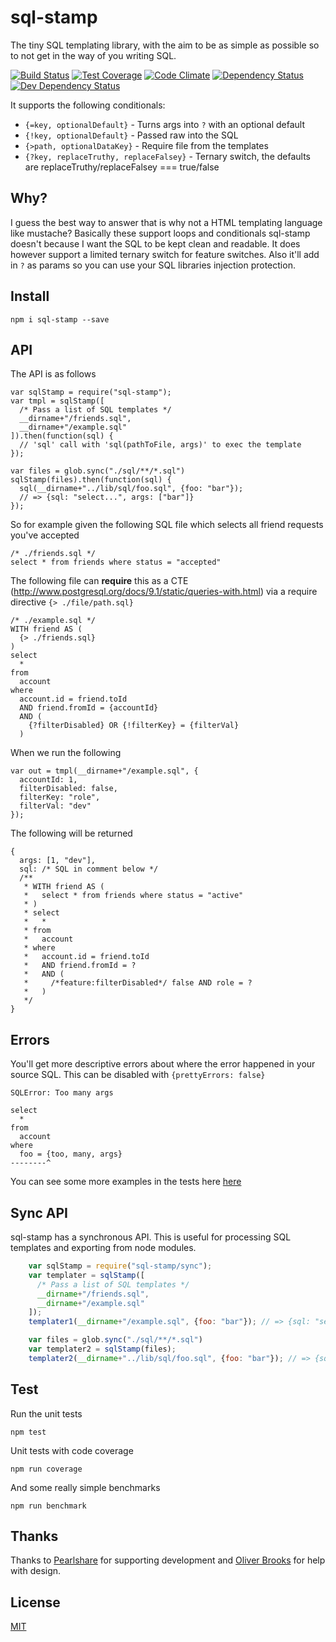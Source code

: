 # sql-stamp
The tiny SQL templating library, with the aim to be as simple as possible so to not get in the way of you writing SQL.

[![Build Status](https://travis-ci.org/orangemug/sql-stamp.svg?branch=master)](https://travis-ci.org/orangemug/sql-stamp)
[![Test Coverage](https://codeclimate.com/github/orangemug/sql-stamp/badges/coverage.svg)](https://codeclimate.com/github/orangemug/sql-stamp/coverage)
[![Code Climate](https://codeclimate.com/github/orangemug/sql-stamp/badges/gpa.svg)](https://codeclimate.com/github/orangemug/sql-stamp)
[![Dependency Status](https://david-dm.org/orangemug/sql-stamp.svg)](https://david-dm.org/orangemug/sql-stamp)
[![Dev Dependency Status](https://david-dm.org/orangemug/sql-stamp/dev-status.svg)](https://david-dm.org/orangemug/sql-stamp#info=devDependencies)


It supports the following conditionals:

 * `{=key, optionalDefault}`  - Turns args into `?` with an optional default
 * `{!key, optionalDefault}` - Passed raw into the SQL
 * `{>path, optionalDataKey}` - Require file from the templates
 * `{?key, replaceTruthy, replaceFalsey}` - Ternary switch, the defaults are replaceTruthy/replaceFalsey === true/false


## Why?
I guess the best way to answer that is why not a HTML templating language like mustache? Basically these support loops and conditionals sql-stamp doesn't because I want the SQL to be kept clean and readable. It does however support a limited ternary switch for feature switches. Also it'll add in `?` as params so you can use your SQL libraries injection protection.


## Install

    npm i sql-stamp --save


## API
The API is as follows

    var sqlStamp = require("sql-stamp");
    var tmpl = sqlStamp([
      /* Pass a list of SQL templates */
      __dirname+"/friends.sql",
      __dirname+"/example.sql"
    ]).then(function(sql) {
      // 'sql' call with 'sql(pathToFile, args)' to exec the template
    });

    var files = glob.sync("./sql/**/*.sql")
    sqlStamp(files).then(function(sql) {
      sql(__dirname+"../lib/sql/foo.sql", {foo: "bar"});
      // => {sql: "select...", args: ["bar"]}
    });

So for example given the following SQL file which selects all friend requests you've accepted

    /* ./friends.sql */
    select * from friends where status = "accepted"

The following file can **require** this as a CTE (<http://www.postgresql.org/docs/9.1/static/queries-with.html>) via a require directive `{> ./file/path.sql}`

    /* ./example.sql */
    WITH friend AS (
      {> ./friends.sql}
    )
    select
      *
    from
      account
    where
      account.id = friend.toId
      AND friend.fromId = {accountId}
      AND (
        {?filterDisabled} OR {!filterKey} = {filterVal}
      )

When we run the following

    var out = tmpl(__dirname+"/example.sql", {
      accountId: 1,
      filterDisabled: false,
      filterKey: "role",
      filterVal: "dev"
    });

The following will be returned

    {
      args: [1, "dev"],
      sql: /* SQL in comment below */
      /**
       * WITH friend AS (
       *   select * from friends where status = "active"
       * )
       * select
       *   *
       * from
       *   account
       * where
       *   account.id = friend.toId
       *   AND friend.fromId = ?
       *   AND (
       *     /*feature:filterDisabled*/ false AND role = ?
       *   )
       */
    }


## Errors
You'll get more descriptive errors about where the error happened in your source SQL. This can be disabled with `{prettyErrors: false}`

    SQLError: Too many args

    select
      *
    from
      account
    where
      foo = {too, many, args}
    --------^

You can see some more examples in the tests here [here](test/errors/index.js)

## Sync API

sql-stamp has a synchronous API. This is useful for processing SQL templates and exporting from node modules.

```js
    var sqlStamp = require("sql-stamp/sync");
    var templater = sqlStamp([
      /* Pass a list of SQL templates */
      __dirname+"/friends.sql",
      __dirname+"/example.sql"
    ]);
    templater1(__dirname+"/example.sql", {foo: "bar"}); // => {sql: "select...", args: ["bar"]}

    var files = glob.sync("./sql/**/*.sql")
    var templater2 = sqlStamp(files);
    templater2(__dirname+"../lib/sql/foo.sql", {foo: "bar"}); // => {sql: "select...", args: ["bar"]}
```

## Test
Run the unit tests

    npm test

Unit tests with code coverage

    npm run coverage

And some really simple benchmarks

    npm run benchmark


## Thanks
Thanks to [Pearlshare](http://www.pearlshare.com) for supporting development and [Oliver Brooks](https://github.com/oliverbrooks/) for help with design.


## License
[MIT](LICENSE)
